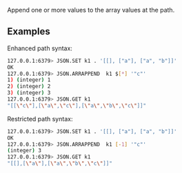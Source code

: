 Append one or more values to the array values at the path.

## Examples

Enhanced path syntax:

```bash
127.0.0.1:6379> JSON.SET k1 . '[[], ["a"], ["a", "b"]]'
OK
127.0.0.1:6379> JSON.ARRAPPEND  k1 $[*] '"c"'
1) (integer) 1
2) (integer) 2
3) (integer) 3
127.0.0.1:6379> JSON.GET k1
"[[\"c\"],[\"a\",\"c\"],[\"a\",\"b\",\"c\"]]"
```

Restricted path syntax:

```bash
127.0.0.1:6379> JSON.SET k1 . '[[], ["a"], ["a", "b"]]'
OK
127.0.0.1:6379> JSON.ARRAPPEND  k1 [-1] '"c"'
(integer) 3
127.0.0.1:6379> JSON.GET k1
"[[],[\"a\"],[\"a\",\"b\",\"c\"]]"
```
